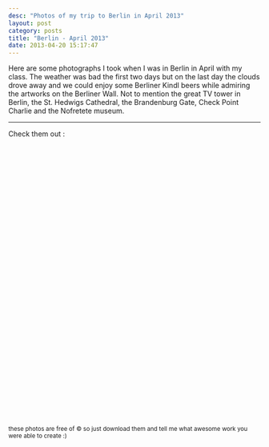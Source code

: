 ```yaml
---
desc: "Photos of my trip to Berlin in April 2013"
layout: post
category: posts
title: "Berlin - April 2013"
date: 2013-04-20 15:17:47
---
```


Here are some photographs I took when I was in Berlin in April with my class.
The weather was bad the first two days but on the last day the clouds drove away and we could enjoy some Berliner Kindl beers while admiring the artworks on the Berliner Wall. Not to mention the great TV tower in Berlin, the St. Hedwigs Cathedral, the Brandenburg Gate, Check Point Charlie and the Nofretete museum.

________________________

Check them out :

<figure>
	<a class='ph' href="https://s3-eu-west-1.amazonaws.com/cf.img/photography/berlin-april-2013/IMG_3770.JPG"><img data-echo="https://s3-eu-west-1.amazonaws.com/cf.img/photography/berlin-april-2013/IMG_3770.JPG"></a>
</figure>
<figure>
	<a class='ph' href="https://s3-eu-west-1.amazonaws.com/cf.img/photography/berlin-april-2013/IMG_3625.JPG"><img data-echo="https://s3-eu-west-1.amazonaws.com/cf.img/photography/berlin-april-2013/IMG_3625.JPG"></a>
</figure>
<figure>
	<a class='ph' href="https://s3-eu-west-1.amazonaws.com/cf.img/photography/berlin-april-2013/IMG_3573.JPG"><img data-echo="https://s3-eu-west-1.amazonaws.com/cf.img/photography/berlin-april-2013/IMG_3573.JPG"></a>
</figure>
<figure>
	<a class='ph' href="https://s3-eu-west-1.amazonaws.com/cf.img/photography/berlin-april-2013/IMG_3161.JPG"><img data-echo="https://s3-eu-west-1.amazonaws.com/cf.img/photography/berlin-april-2013/IMG_3161.JPG"></a>
</figure>
<figure>
	<a class='ph' href="https://s3-eu-west-1.amazonaws.com/cf.img/photography/berlin-april-2013/IMG_3692.JPG"><img data-echo="https://s3-eu-west-1.amazonaws.com/cf.img/photography/berlin-april-2013/IMG_3692.JPG"></a>
</figure>
<figure>
	<a class='ph' href="https://s3-eu-west-1.amazonaws.com/cf.img/photography/berlin-april-2013/IMG_3657.JPG"><img data-echo="https://s3-eu-west-1.amazonaws.com/cf.img/photography/berlin-april-2013/IMG_3657.JPG"></a>
</figure>
<figure>
	<a class='ph' href="https://s3-eu-west-1.amazonaws.com/cf.img/photography/berlin-april-2013/IMG_3446.JPG"><img data-echo="https://s3-eu-west-1.amazonaws.com/cf.img/photography/berlin-april-2013/IMG_3446.JPG"></a>
</figure>
<figure>
	<a class='ph' href="https://s3-eu-west-1.amazonaws.com/cf.img/photography/berlin-april-2013/IMG_3333.JPG"><img data-echo="https://s3-eu-west-1.amazonaws.com/cf.img/photography/berlin-april-2013/IMG_3333.JPG"></a>
</figure>
<figure>
	<a class='ph' href="https://s3-eu-west-1.amazonaws.com/cf.img/photography/berlin-april-2013/IMG_3223.JPG"><img data-echo="https://s3-eu-west-1.amazonaws.com/cf.img/photography/berlin-april-2013/IMG_3223.JPG"></a>
</figure>
<figure>
	<a class='ph' href="https://s3-eu-west-1.amazonaws.com/cf.img/photography/berlin-april-2013/IMG_3472.JPG"><img data-echo="https://s3-eu-west-1.amazonaws.com/cf.img/photography/berlin-april-2013/IMG_3472.JPG"></a>
</figure>
<figure>
	<a class='ph' href="https://s3-eu-west-1.amazonaws.com/cf.img/photography/berlin-april-2013/IMG_3577edit.JPG"><img data-echo="https://s3-eu-west-1.amazonaws.com/cf.img/photography/berlin-april-2013/IMG_3577edit.JPG"></a>
</figure>
<figure>
	<a class='ph' href="https://s3-eu-west-1.amazonaws.com/cf.img/photography/berlin-april-2013/IMG_3619.JPG"><img data-echo="https://s3-eu-west-1.amazonaws.com/cf.img/photography/berlin-april-2013/IMG_3619.JPG"></a>
</figure>
<figure>
	<a class='ph' href="https://s3-eu-west-1.amazonaws.com/cf.img/photography/berlin-april-2013/IMG_3643.JPG"><img data-echo="https://s3-eu-west-1.amazonaws.com/cf.img/photography/berlin-april-2013/IMG_3643.JPG"></a>
</figure>
<figure>
	<a class='ph' href="https://s3-eu-west-1.amazonaws.com/cf.img/photography/berlin-april-2013/IMG_3460.JPG"><img data-echo="https://s3-eu-west-1.amazonaws.com/cf.img/photography/berlin-april-2013/IMG_3460.JPG"></a>
</figure>
<figure>
	<a class='ph' href="https://s3-eu-west-1.amazonaws.com/cf.img/photography/berlin-april-2013/IMG_3388.JPG"><img data-echo="https://s3-eu-west-1.amazonaws.com/cf.img/photography/berlin-april-2013/IMG_3388.JPG"></a>
</figure>
<figure>
	<a class='ph' href="https://s3-eu-west-1.amazonaws.com/cf.img/photography/berlin-april-2013/IMG_3401.JPG"><img data-echo="https://s3-eu-west-1.amazonaws.com/cf.img/photography/berlin-april-2013/IMG_3401.JPG"></a>
</figure>
<figure>
	<a class='ph' href="https://s3-eu-west-1.amazonaws.com/cf.img/photography/berlin-april-2013/IMG_3505.JPG"><img data-echo="https://s3-eu-west-1.amazonaws.com/cf.img/photography/berlin-april-2013/IMG_3505.JPG"></a>
</figure>
<figure>
	<a class='ph' href="https://s3-eu-west-1.amazonaws.com/cf.img/photography/berlin-april-2013/IMG_3779.JPG"><img data-echo="https://s3-eu-west-1.amazonaws.com/cf.img/photography/berlin-april-2013/IMG_3779.JPG"></a>
</figure>
<figure>
	<a class='ph' href="https://s3-eu-west-1.amazonaws.com/cf.img/photography/berlin-april-2013/IMG_3456.JPG"><img data-echo="https://s3-eu-west-1.amazonaws.com/cf.img/photography/berlin-april-2013/IMG_3456.JPG"></a>
</figure>
<figure>
	<a class='ph' href="https://s3-eu-west-1.amazonaws.com/cf.img/photography/berlin-april-2013/IMG_3443.JPG"><img data-echo="https://s3-eu-west-1.amazonaws.com/cf.img/photography/berlin-april-2013/IMG_3443.JPG"></a>
</figure>
<figure>
	<a class='ph' href="https://s3-eu-west-1.amazonaws.com/cf.img/photography/berlin-april-2013/IMG_3756.JPG"><img data-echo="https://s3-eu-west-1.amazonaws.com/cf.img/photography/berlin-april-2013/IMG_3756.JPG"></a>
</figure>
<figure>
	<a class='ph' href="https://s3-eu-west-1.amazonaws.com/cf.img/photography/berlin-april-2013/IMG_3762.JPG"><img data-echo="https://s3-eu-west-1.amazonaws.com/cf.img/photography/berlin-april-2013/IMG_3762.JPG"></a>
</figure>
<figure>
	<a class='ph' href="https://s3-eu-west-1.amazonaws.com/cf.img/photography/berlin-april-2013/IMG_3711.JPG"><img data-echo="https://s3-eu-west-1.amazonaws.com/cf.img/photography/berlin-april-2013/IMG_3711.JPG"></a>
</figure>
<figure>
	<a class='ph' href="https://s3-eu-west-1.amazonaws.com/cf.img/photography/berlin-april-2013/IMG_3810.JPG"><img data-echo="https://s3-eu-west-1.amazonaws.com/cf.img/photography/berlin-april-2013/IMG_3810.JPG"></a>
</figure>
<figure>
	<a class='ph' href="https://s3-eu-west-1.amazonaws.com/cf.img/photography/berlin-april-2013/IMG_3637.JPG"><img data-echo="https://s3-eu-west-1.amazonaws.com/cf.img/photography/berlin-april-2013/IMG_3637.JPG"></a>
</figure>
<figure>
	<a class='ph' href="https://s3-eu-west-1.amazonaws.com/cf.img/photography/berlin-april-2013/IMG_3320.JPG"><img data-echo="https://s3-eu-west-1.amazonaws.com/cf.img/photography/berlin-april-2013/IMG_3320.JPG"></a>
</figure>
<figure>
	<a class='ph' href="https://s3-eu-west-1.amazonaws.com/cf.img/photography/berlin-april-2013/IMG_3420.JPG"><img data-echo="https://s3-eu-west-1.amazonaws.com/cf.img/photography/berlin-april-2013/IMG_3420.JPG"></a>
</figure>
<figure>
	<a class='ph' href="https://s3-eu-west-1.amazonaws.com/cf.img/photography/berlin-april-2013/IMG_3712.JPG"><img data-echo="https://s3-eu-west-1.amazonaws.com/cf.img/photography/berlin-april-2013/IMG_3712.JPG"></a>
</figure>
<figure>
	<a class='ph' href="https://s3-eu-west-1.amazonaws.com/cf.img/photography/berlin-april-2013/IMG_3759.JPG"><img data-echo="https://s3-eu-west-1.amazonaws.com/cf.img/photography/berlin-april-2013/IMG_3759.JPG"></a>
</figure>
<figure>
	<a class='ph' href="https://s3-eu-west-1.amazonaws.com/cf.img/photography/berlin-april-2013/IMG_3609.JPG"><img data-echo="https://s3-eu-west-1.amazonaws.com/cf.img/photography/berlin-april-2013/IMG_3609.JPG"></a>
</figure>
<figure>
	<a class='ph' href="https://s3-eu-west-1.amazonaws.com/cf.img/photography/berlin-april-2013/IMG_3418.JPG"><img data-echo="https://s3-eu-west-1.amazonaws.com/cf.img/photography/berlin-april-2013/IMG_3418.JPG"></a>
</figure>
<figure>
	<a class='ph' href="https://s3-eu-west-1.amazonaws.com/cf.img/photography/berlin-april-2013/IMG_3797.JPG"><img data-echo="https://s3-eu-west-1.amazonaws.com/cf.img/photography/berlin-april-2013/IMG_3797.JPG"></a>
</figure>
<figure>
	<a class='ph' href="https://s3-eu-west-1.amazonaws.com/cf.img/photography/berlin-april-2013/IMG_3304.JPG"><img data-echo="https://s3-eu-west-1.amazonaws.com/cf.img/photography/berlin-april-2013/IMG_3304.JPG"></a>
</figure>
<figure>
	<a class='ph' href="https://s3-eu-west-1.amazonaws.com/cf.img/photography/berlin-april-2013/IMG_3758.JPG"><img data-echo="https://s3-eu-west-1.amazonaws.com/cf.img/photography/berlin-april-2013/IMG_3758.JPG"></a>
</figure>
<figure>
	<a class='ph' href="https://s3-eu-west-1.amazonaws.com/cf.img/photography/berlin-april-2013/IMG_3721.JPG"><img data-echo="https://s3-eu-west-1.amazonaws.com/cf.img/photography/berlin-april-2013/IMG_3721.JPG"></a>
</figure>
<figure>
	<a class='ph' href="https://s3-eu-west-1.amazonaws.com/cf.img/photography/berlin-april-2013/IMG_3720.JPG"><img data-echo="https://s3-eu-west-1.amazonaws.com/cf.img/photography/berlin-april-2013/IMG_3720.JPG"></a>
</figure>
<figure>
	<a class='ph' href="https://s3-eu-west-1.amazonaws.com/cf.img/photography/berlin-april-2013/IMG_3540.JPG"><img data-echo="https://s3-eu-west-1.amazonaws.com/cf.img/photography/berlin-april-2013/IMG_3540.JPG"></a>
</figure>
<figure>
	<a class='ph' href="https://s3-eu-west-1.amazonaws.com/cf.img/photography/berlin-april-2013/IMG_3382.JPG"><img data-echo="https://s3-eu-west-1.amazonaws.com/cf.img/photography/berlin-april-2013/IMG_3382.JPG"></a>
</figure>
<figure>
	<a class='ph' href="https://s3-eu-west-1.amazonaws.com/cf.img/photography/berlin-april-2013/IMG_3476.JPG"><img data-echo="https://s3-eu-west-1.amazonaws.com/cf.img/photography/berlin-april-2013/IMG_3476.JPG"></a>
</figure>
<figure>
	<a class='ph' href="https://s3-eu-west-1.amazonaws.com/cf.img/photography/berlin-april-2013/IMG_3393.JPG"><img data-echo="https://s3-eu-west-1.amazonaws.com/cf.img/photography/berlin-april-2013/IMG_3393.JPG"></a>
</figure>


<section>
	<small>these photos are free of &copy; so just download them and tell me what awesome work you were able to create :)</small>
</section>
